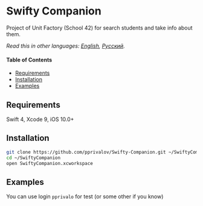 # Swifty Companion
Project of Unit Factory (School 42) for search students and take info about them.

*Read this in other languages: [English](README.md), [Русский](README-ru.md).*

#### Table of Contents

- [Requirements](#requirements)
- [Installation](#installation)
- [Examples](#examples)

## Requirements

Swift 4, Xcode 9, iOS 10.0+

## Installation

```bash
git clone https://github.com/pprivalov/Swifty-Companion.git ~/SwiftyCompanion
cd ~/SwiftyCompanion
open SwiftyCompanion.xcworkspace
```
## Examples

You can use login ```pprivalo``` for test (or some other if you know)

